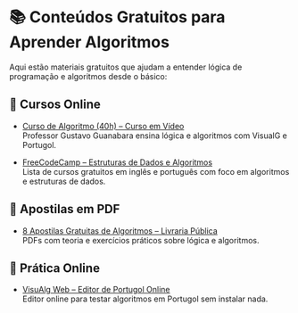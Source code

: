 # 📚 Conteúdos Gratuitos para Aprender Algoritmos

Aqui estão materiais gratuitos que ajudam a entender lógica de programação e algoritmos desde o básico:

## 🎥 Cursos Online

- [Curso de Algoritmo (40h) – Curso em Vídeo](https://www.cursoemvideo.com/curso/curso-de-algoritmo/)  
  Professor Gustavo Guanabara ensina lógica e algoritmos com VisualG e Portugol.

- [FreeCodeCamp – Estruturas de Dados e Algoritmos](https://www.freecodecamp.org/portuguese/news/meus-cursos-gratuitos-favoritos-para-aprender-estruturas-de-dados-e-algoritmos-a-fundo/)  
  Lista de cursos gratuitos em inglês e português com foco em algoritmos e estruturas de dados.

## 📄 Apostilas em PDF

- [8 Apostilas Gratuitas de Algoritmos – Livraria Pública](https://livrariapublica.com.br/listas/aprenda-algoritmo-com-8-apostilas-em-pdf-gratis/)  
  PDFs com teoria e exercícios práticos sobre lógica e algoritmos.

## 🧪 Prática Online

- [VisuAlg Web – Editor de Portugol Online](https://visualg.com.br/)  
  Editor online para testar algoritmos em Portugol sem instalar nada.
